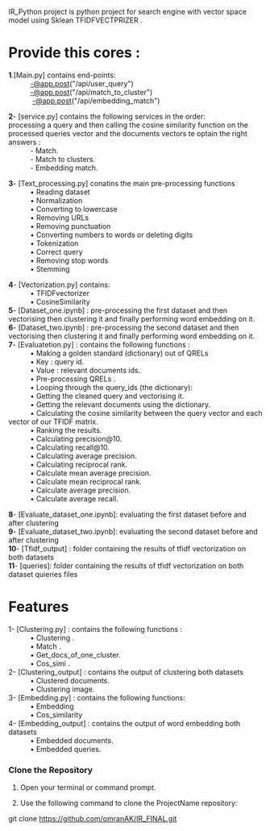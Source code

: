 IR_Python project is python project for search engine with vector space model using Sklean TFIDFVECTPRIZER .
# Provide this cores :
**1**.[Main.py] contains end-points: <br/>
       $~~~~~~~~~~~$-@app.post("/api/user_query")<br/>
       $~~~~~~~~~~~$-@app.post("/api/match_to_cluster")<br/>
       $~~~~~~~~~~~$ -@app.post("/api/embedding_match")<br/>

**2**- [service.py] contains the following services in the order: <br/>
  processing a query and then calling the cosine similarity function on the processed queries vector and the documents vectors te optain the right answers :<br/>
    $~~~~~~~~~~~$-	Match.<br/>
    $~~~~~~~~~~~$-	Match to clusters.<br/>
    $~~~~~~~~~~~$-	Embedding match.<br/>

**3**- [Text_processing.py] conatins the main pre-processing functions<br/>
    $~~~~~~~~~~~$• Reading dataset<br/>
    $~~~~~~~~~~~$• Normalization <br/>
    $~~~~~~~~~~~$• Converting to lowercase <br/>
    $~~~~~~~~~~~$• Removing URLs<br/>
    $~~~~~~~~~~~$• Removing punctuation<br/>
    $~~~~~~~~~~~$• Converting numbers to words or deleting digits<br/>
    $~~~~~~~~~~~$• Tokenization <br/>
    $~~~~~~~~~~~$• Correct query<br/>
    $~~~~~~~~~~~$• Removing stop words<br/>
    $~~~~~~~~~~~$• Stemming <br/>

**4**- [Vectorization.py] contains:<br/>
    $~~~~~~~~~~~$• TFIDFvectorizer<br/>
    $~~~~~~~~~~~$• CosineSimilarity<br/>
**5**- [Dataset_one.ipynb] : pre-processing the first dataset and then vectorising then clustering it and finally performing word embedding on it.<br/>
**6**- [Dataset_two.ipynb] : pre-processing the second dataset and then vectorising then clustering it and finally performing word embedding on it.<br/>
**7**- [Evaluatetion.py] : contains the following functions :<br/>
    $~~~~~~~~~~~$• Making  a golden standard (dictionary) out of QRELs  <br/>
    $~~~~~~~~~~~$•	Key : query id.<br/>
    $~~~~~~~~~~~$• Value : relevant documents ids.<br/>
    $~~~~~~~~~~~$• Pre-processing QRELs .<br/>
    $~~~~~~~~~~~$• Looping through the query_ids (the dictionary):<br/>
    $~~~~~~~~~~~$• Getting the cleaned query and vectorising it.<br/>
    $~~~~~~~~~~~$• Getting the relevant documents using the dictionary.<br/>
    $~~~~~~~~~~~$• Calculating the cosine similarity between the query vector and each vector of our TFIDF matrix.<br/>
    $~~~~~~~~~~~$• Ranking the results.<br/>
    $~~~~~~~~~~~$• Calculating precision@10.<br/>
    $~~~~~~~~~~~$• Calculating recall@10.<br/>
    $~~~~~~~~~~~$• Calculating average precision.<br/>
    $~~~~~~~~~~~$• Calculating reciprocal rank.<br/>
    $~~~~~~~~~~~$• Calculate mean average precision. <br/>
    $~~~~~~~~~~~$• Calculate mean reciprocal rank.<br/>
    $~~~~~~~~~~~$• Calculate average precision.<br/>
    $~~~~~~~~~~~$• Calculate average recall.<br/>

**8**- [Evaluate_dataset_one.ipynb]: evaluating the first dataset before and after clustering<br/>
**9**- [Evaluate_dataset_two.ipynb]: evaluating the second dataset before and after clustering<br/>
**10**- [Tfidf_output] : folder containing the results of tfidf vectorization on both datasets<br/>
**11**- [queries]: folder containing the results of tfidf vectorization on both dataset quieries files<br/>
# Features

1- [Clustering.py]  : contains the following functions :<br/>
    $~~~~~~~~~~~$• Clustering . <br/>
    $~~~~~~~~~~~$• Match .<br/>
    $~~~~~~~~~~~$• Get_docs_of_one_cluster.<br/>
    $~~~~~~~~~~~$• Cos_simi .<br/>
2- [Clustering_output]  : contains the output of clustering both datasets<br/>
    $~~~~~~~~~~~$• Clustered documents.<br/>
    $~~~~~~~~~~~$• Clustering image.<br/>
3- [Embedding.py]  : contains the following functions:<br/>
    $~~~~~~~~~~~$• Embedding<br/>
    $~~~~~~~~~~~$• Cos_similarity<br/>
4- [Embedding_output] : contains the output of word embedding both datasets<br/>
    $~~~~~~~~~~~$• Embedded documents.<br/>
    $~~~~~~~~~~~$• Embedded queries.  <br/>

### Clone the Repository<br/>

1. Open your terminal or command prompt.<br/>

2. Use the following command to clone the ProjectName repository:<br/>

git clone https://github.com/omranAK/IR_FINAL.git<br/>
